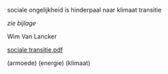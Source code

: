 sociale ongelijkheid is hinderpaal naar klimaat transitie

*zie bijlage*

Wim Van Lancker

[sociale transitie.pdf](https://github.com/groenwaasmunster/gwdocs/files/13619078/sociale.transitie.pdf)

(armoede) (energie) (klimaat)
